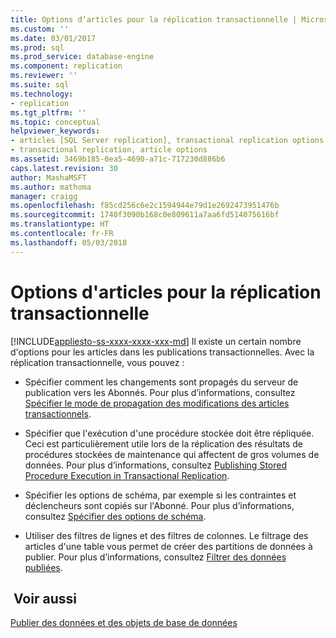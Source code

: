 ```yaml
---
title: Options d’articles pour la réplication transactionnelle | Microsoft Docs
ms.custom: ''
ms.date: 03/01/2017
ms.prod: sql
ms.prod_service: database-engine
ms.component: replication
ms.reviewer: ''
ms.suite: sql
ms.technology:
- replication
ms.tgt_pltfrm: ''
ms.topic: conceptual
helpviewer_keywords:
- articles [SQL Server replication], transactional replication options
- transactional replication, article options
ms.assetid: 3469b185-0ea5-4690-a71c-717230d886b6
caps.latest.revision: 30
author: MashaMSFT
ms.author: mathoma
manager: craigg
ms.openlocfilehash: f85cd256c6e2c1594944e79d1e2692473951476b
ms.sourcegitcommit: 1740f3090b168c0e809611a7aa6fd514075616bf
ms.translationtype: HT
ms.contentlocale: fr-FR
ms.lasthandoff: 05/03/2018
---
```

# <a name="article-options-for-transactional-replication"></a>Options d'articles pour la réplication transactionnelle
[!INCLUDE[appliesto-ss-xxxx-xxxx-xxx-md](../../../includes/appliesto-ss-xxxx-xxxx-xxx-md.md)]
  Il existe un certain nombre d'options pour les articles dans les publications transactionnelles. Avec la réplication transactionnelle, vous pouvez :  
  
-   Spécifier comment les changements sont propagés du serveur de publication vers les Abonnés. Pour plus d’informations, consultez [Spécifier le mode de propagation des modifications des articles transactionnels](../../../relational-databases/replication/transactional/transactional-articles-specify-how-changes-are-propagated.md).  
  
-   Spécifier que l'exécution d'une procédure stockée doit être répliquée. Ceci est particulièrement utile lors de la réplication des résultats de procédures stockées de maintenance qui affectent de gros volumes de données. Pour plus d’informations, consultez [Publishing Stored Procedure Execution in Transactional Replication](../../../relational-databases/replication/transactional/publishing-stored-procedure-execution-in-transactional-replication.md).  
  
-   Spécifier les options de schéma, par exemple si les contraintes et déclencheurs sont copiés sur l'Abonné. Pour plus d’informations, consultez [Spécifier des options de schéma](../../../relational-databases/replication/publish/specify-schema-options.md).  
  
-   Utiliser des filtres de lignes et des filtres de colonnes. Le filtrage des articles d'une table vous permet de créer des partitions de données à publier. Pour plus d’informations, consultez [Filtrer des données publiées](../../../relational-databases/replication/publish/filter-published-data.md).  
  
## <a name="see-also"></a> Voir aussi  
 [Publier des données et des objets de base de données](../../../relational-databases/replication/publish/publish-data-and-database-objects.md)  
  
  
